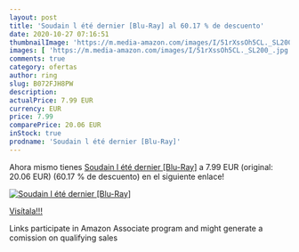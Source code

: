 ```yaml
---
layout: post
title: 'Soudain l été dernier [Blu-Ray] al 60.17 % de descuento'
date: 2020-10-27 07:16:51
thumbnailImage: 'https://m.media-amazon.com/images/I/51rXssOh5CL._SL200_.jpg'
images: [ 'https://m.media-amazon.com/images/I/51rXssOh5CL._SL200_.jpg' ]
comments: true
category: ofertas
author: ring
slug: B072FJH8PW
description:
actualPrice: 7.99 EUR
currency: EUR
price: 7.99
comparePrice: 20.06 EUR
inStock: true
prodname: 'Soudain l été dernier [Blu-Ray]'
---
```


Ahora mismo tienes [Soudain l été dernier [Blu-Ray]](https://www.amazon.fr/dp/B072FJH8PW/?tag=tolees0d-21) a 7.99 EUR (original: 20.06 EUR) (60.17 %  de descuento) en el siguiente enlace!

[![Soudain l été dernier [Blu-Ray]](https://m.media-amazon.com/images/I/51rXssOh5CL._SL200_.jpg)](https://www.amazon.fr/dp/B072FJH8PW/?tag=tolees0d-21)

[Visítala!!!](https://www.amazon.fr/dp/B072FJH8PW/?tag=tolees0d-21)

Links participate in Amazon Associate program and might generate a comission on qualifying sales
